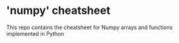 # 'numpy' cheatsheet
This repo contains the cheatsheet for Numpy arrays and functions implemented in Python   
